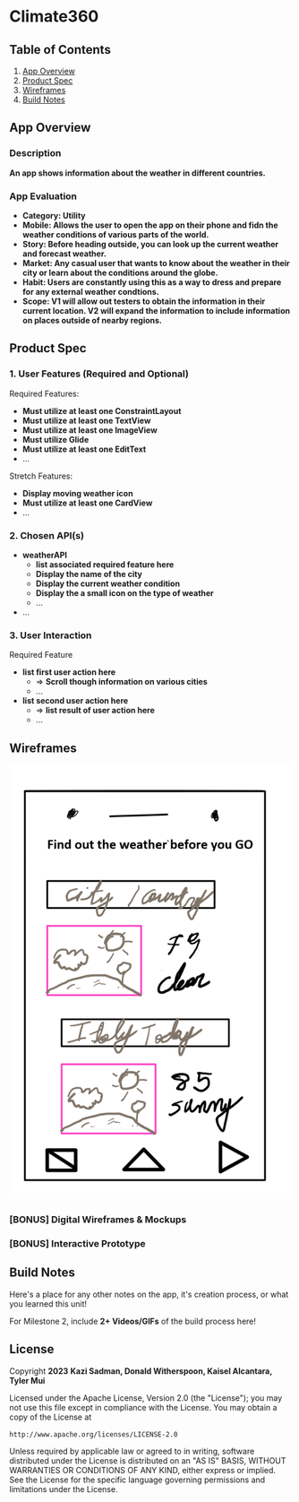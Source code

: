 # **Climate360**

## Table of Contents

1. [App Overview](#App-Overview)
1. [Product Spec](#Product-Spec)
1. [Wireframes](#Wireframes)
1. [Build Notes](#Build-Notes)

## App Overview

### Description 

**An app shows information about the weather in different countries.**

### App Evaluation

<!-- Evaluation of your app across the following attributes -->

- **Category: Utility**
- **Mobile: Allows the user to open the app on their phone and fidn the weather conditions of various parts of the world.**
- **Story: Before heading outside, you can look up the current weather and forecast weather.**
- **Market: Any casual user that wants to know about the weather in their city or learn about the conditions around the globe.**
- **Habit: Users are constantly using this as a way to dress and prepare for any external weather condtions.**
- **Scope: V1 will allow out testers to obtain the information in their current location. V2 will expand the information to include information on places outside of nearby regions.**

## Product Spec

### 1. User Features (Required and Optional)

Required Features:

- **Must utilize at least one ConstraintLayout**
- **Must utilize at least one TextView**
- **Must utilize at least one ImageView**
- **Must utilize Glide**
- **Must utilize at least one EditText**
- ...

Stretch Features:

- **Display moving weather icon**
- **Must utilize at least one CardView**
- ...

### 2. Chosen API(s)

- **weatherAPI**
  - **list associated required feature here**
  - **Display the name of the city**
  - **Display the current weather condition**
  - **Display the a small icon on the type of weather**
  - ...
- ...

### 3. User Interaction

Required Feature

- **list first user action here**
  - => **Scroll though information on various cities**
  - ...
- **list second user action here**
  - => **list result of user action here**
  - ...

## Wireframes

<!-- Add picture of your hand sketched wireframes in this section -->
<img src="wireframe.png" width=600>

### [BONUS] Digital Wireframes & Mockups

### [BONUS] Interactive Prototype

## Build Notes

Here's a place for any other notes on the app, it's creation 
process, or what you learned this unit!  

For Milestone 2, include **2+ Videos/GIFs** of the build process here!

## License

Copyright **2023** **Kazi Sadman, Donald Witherspoon, Kaisel Alcantara, Tyler Mui**

Licensed under the Apache License, Version 2.0 (the "License");
you may not use this file except in compliance with the License.
You may obtain a copy of the License at

    http://www.apache.org/licenses/LICENSE-2.0

Unless required by applicable law or agreed to in writing, software
distributed under the License is distributed on an "AS IS" BASIS,
WITHOUT WARRANTIES OR CONDITIONS OF ANY KIND, either express or implied.
See the License for the specific language governing permissions and
limitations under the License.
